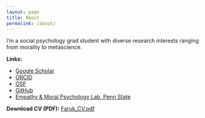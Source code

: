 ```yaml
---
layout: page
title: About
permalink: /about/
---
```

I’m a social psychology grad student with diverse research interests ranging from morality to metascience.

**Links:**  
- [Google Scholar](https://scholar.google.com/citations?user=tzADb9oAAAAJ&hl=en&oi=ao)  
- [ORCID](https://orcid.org/0009-0004-0660-067X)  
- [OSF](https://osf.io/yg6wh/)  
- [GitHub](https://github.com/faruktayyipyalcin)  
- [Empathy & Moral Psychology Lab, Penn State](https://emplab.la.psu.edu/)


**Download CV (PDF):** [Faruk_CV.pdf](/assets/cv/Faruk_CV.pdf)  
